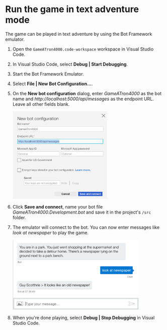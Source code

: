 # Run the game in text adventure mode

The game can be played in text adventure by using the Bot Framework emulator.

1. Open the `GameATron4000.code-workspace` workspace in Visual Studio Code.

2. In Visual Studio Code, select **Debug | Start Debugging**.

3. Start the Bot Framework Emulator.

4. Select **File | New Bot Configuration...**.

6. On the **New bot configuration** dialog, enter *GameATron4000* as the bot name and *http://localhost:5000/api/messages* as the endpoint URL. Leave all other fields blank.

    <img src="./images/new-bot-configuration.png" alt="New bot configuration" width="300"/>

7. Click **Save and connect**, name your bot file *GameATron4000.Development.bot* and save it in the project's `/src` folder.

8. The emulator will connect to the bot. You can now enter messages like *look at newspaper* to play the game.

    <img src="./images/text-gameplay.png" alt="Text adventure gameplay" width="400"/>

9. When you're done playing, select **Debug | Stop Debugging** in Visual Studio Code.